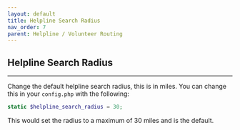 ```yaml
---
layout: default
title: Helpline Search Radius
nav_order: 7
parent: Helpline / Volunteer Routing
---
```


## Helpline Search Radius

---


Change the default helpline search radius, this is in miles. You can change this in your `config.php` with the following:

```php
static $helpline_search_radius = 30;
```
This would set the radius to a maximum of 30 miles and is the default.
